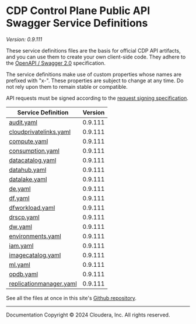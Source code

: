 # CDP Control Plane Public API Swagger Service Definitions

*Version: 0.9.111*

These service definitions files are the basis for official CDP API artifacts,
and you can use them to create your own client-side code. They adhere to the
[OpenAPI / Swagger 2.0](https://swagger.io/specification/v2/) specification.

The service definitions make use of custom properties whose names are prefixed
with "x-". These properties are subject to change at any time. Do not rely upon
them to remain stable or compatible.

API requests must be signed according to the
[request signing specification](request_signing.md).

| Service Definition | Version |
| --- | --- |
| [audit.yaml](./audit.yaml) | 0.9.111 |
| [cloudprivatelinks.yaml](./cloudprivatelinks.yaml) | 0.9.111 |
| [compute.yaml](./compute.yaml) | 0.9.111 |
| [consumption.yaml](./consumption.yaml) | 0.9.111 |
| [datacatalog.yaml](./datacatalog.yaml) | 0.9.111 |
| [datahub.yaml](./datahub.yaml) | 0.9.111 |
| [datalake.yaml](./datalake.yaml) | 0.9.111 |
| [de.yaml](./de.yaml) | 0.9.111 |
| [df.yaml](./df.yaml) | 0.9.111 |
| [dfworkload.yaml](./dfworkload.yaml) | 0.9.111 |
| [drscp.yaml](./drscp.yaml) | 0.9.111 |
| [dw.yaml](./dw.yaml) | 0.9.111 |
| [environments.yaml](./environments.yaml) | 0.9.111 |
| [iam.yaml](./iam.yaml) | 0.9.111 |
| [imagecatalog.yaml](./imagecatalog.yaml) | 0.9.111 |
| [ml.yaml](./ml.yaml) | 0.9.111 |
| [opdb.yaml](./opdb.yaml) | 0.9.111 |
| [replicationmanager.yaml](./replicationmanager.yaml) | 0.9.111 |

See all the files at once in this site's
[Github repository](https://github.com/cloudera/cdp-dev-docs/tree/master/api-docs/swagger).

----

Documentation Copyright © 2024 Cloudera, Inc. All rights reserved.


